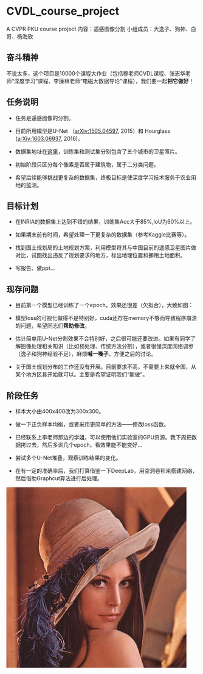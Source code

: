 # CVDL_course_project
A CVPR PKU course project
内容：遥感图像分割
小组成员：大逸子、狗神、白哥、杨海欣

## 奋斗精神

不说太多，这个项目是10000个课程大作业（包括穆老师CVDL课程、张志华老师“深度学习”课程、李廉林老师“电磁大数据导论”课程），我们要一起**把它做好**！

## 任务说明

- 任务是遥感图像的分割。

- 目前所用模型是U-Net （[arXiv:1505.04597](https://arxiv.org/abs/1505.04597), 2015）和 Hourglass ([arXiv:1603.06937](https://arxiv.org/abs/1603.06937), 2016)。

- 数据集地址在[这里](https://files.inria.fr/aerialimagelabeling/NEW2-AerialImageDataset.zip)，训练集和测试集分别包含了五个城市的卫星照片。

- 初始阶段只区分每个像素是否属于建筑物，属于二分类问题。

- 希望后续能够挑战更复杂的数据集，终极目标是使深度学习技术服务于农业用地的监测。

## 目标计划

- 在INRIA的数据集上达到不错的结果，训练集Acc大于85\%,IoU为60\%以上。

- 如果期末前有时间，希望处理一下更复杂的数据集（参考Kaggle比赛等）。

- 找到国土规划局的土地规划方案，利用模型将其与中国目前的遥感卫星图片做对比，试图找出违反了规划要求的地方，标出地理位置和挪用土地面积。

- 写报告、做ppt…

## 现存问题

- 目前第一个模型已经训练了一个epoch，效果还很差（欠拟合），大致如图：

- 模型loss的可视化做得不是特别好，cuda还存在memory不够而导致程序崩溃的问题，希望同志们**帮助修改**。

- 估计简单用U-Net分割效果不会特别好，之后很可能还要改进。如果有同学了解图像处理相关知识（比如预处理、传统方法分割），或者很懂深度网络调参（逸子和狗神经验不足），麻烦**喊一嗓子**，方便之后的讨论。

- 关于国土规划分布的工作还没有开展。目前要求不高，不需要上来就全国，从某个地方区县开始就可以。主要是希望证明我们“能做”。

## 阶段任务

- 样本大小由400x400改为300x300。

- 做一下正负样本均衡，或者采用更简单的方法——修改loss函数。

- 已经联系上李老师那边的学姐，可以使用他们实验室的GPU资源。我下周把数据拷过去，然后多训几个epoch，看效果能不能变好…

- 尝试多个U-Net堆叠，观察训练结果的变化。

- 在有一定的准确率后，我们打算借鉴一下DeepLab，用空洞卷积来搭建网络，然后借助Graphcut算法进行后处理。

![Lena镇楼](https://github.com/Barak123748596/CVDL_course_project/blob/master/lena.jpg)
